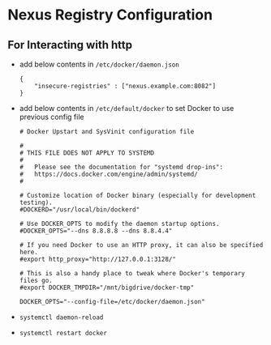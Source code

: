 # Nexus Registry Configuration

## For Interacting with http 

- add below contents in `/etc/docker/daemon.json`

  ```
  {
	  "insecure-registries" : ["nexus.example.com:8082"]
  }
  ```

- add below contents in `/etc/default/docker` to set Docker to use previous config file


  ```
  # Docker Upstart and SysVinit configuration file
  
  #
  # THIS FILE DOES NOT APPLY TO SYSTEMD
  #
  #   Please see the documentation for "systemd drop-ins":
  #   https://docs.docker.com/engine/admin/systemd/
  #
  
  # Customize location of Docker binary (especially for development testing).
  #DOCKERD="/usr/local/bin/dockerd"

  # Use DOCKER_OPTS to modify the daemon startup options.
  #DOCKER_OPTS="--dns 8.8.8.8 --dns 8.8.4.4"

  # If you need Docker to use an HTTP proxy, it can also be specified here.
  #export http_proxy="http://127.0.0.1:3128/"

  # This is also a handy place to tweak where Docker's temporary files go.
  #export DOCKER_TMPDIR="/mnt/bigdrive/docker-tmp"

  DOCKER_OPTS="--config-file=/etc/docker/daemon.json"
  ```

- `systemctl daemon-reload`
- `systemctl restart docker`